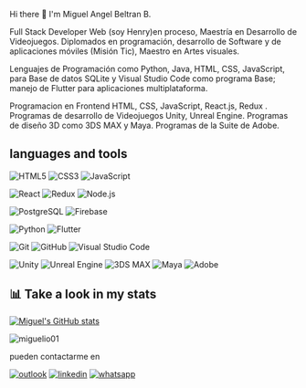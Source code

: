 ###

<br/>

Hi there 👋 I'm Miguel Angel Beltran B.

Full Stack Developer Web (soy Henry)en proceso, Maestría en Desarrollo de Videojuegos. Diplomados en programación, desarrollo de Software y de aplicaciones móviles (Misión Tic), Maestro en Artes visuales.

Lenguajes de Programación como Python, Java, HTML, CSS, JavaScript, para Base de datos SQLite y Visual Studio Code como programa Base; manejo de Flutter para aplicaciones multiplataforma.

Programacion en Frontend HTML, CSS, JavaScript, React.js, Redux .
Programas de desarrollo de Videojuegos Unity, Unreal Engine.
Programas de diseño 3D como 3DS MAX y Maya.
Programas de la Suite de Adobe.

## languages and tools

![HTML5](https://img.shields.io/badge/-HTML5-000000?style=flat&logo=html5)
![CSS3](https://img.shields.io/badge/-CSS3-000000?style=flat&logo=css3)
![JavaScript](https://img.shields.io/badge/-JavaScript-000000?style=flat&logo=javascript)

![React](https://img.shields.io/badge/-React-000000?style=flat&logo=react)
![Redux](https://img.shields.io/badge/-Redux-000000?style=flat&logo=redux)
![Node.js](https://img.shields.io/badge/-Node.js-000000?style=flat&logo=node.js)

![PostgreSQL](https://img.shields.io/badge/-PostgreSQL-000000?style=flat&logo=postgresql)
![Firebase](https://img.shields.io/badge/-Firebase-000000?style=flat&logo=firebase)

![Python](https://img.shields.io/badge/-Python-000000?style=flat&logo=python)
![Flutter](https://img.shields.io/badge/-Flutter-000000?style=flat&logo=flutter)

![Git](https://img.shields.io/badge/-Git-000000?style=flat&logo=git)
![GitHub](https://img.shields.io/badge/-GitHub-000000?style=flat&logo=github)
![Visual Studio Code](https://img.shields.io/badge/-Visual%20Studio%20Code-000000?style=flat&logo=visual-studio-code&logoColor=007ACC)

![Unity](https://img.shields.io/badge/-Unity-000000?style=flat&logo=unity)
![Unreal Engine](https://img.shields.io/badge/-Unreal%20Engine-000000?style=flat&logo=unreal-engine)
![3DS MAX](https://img.shields.io/badge/-3DS%20MAX-000000?style=flat&logo=3ds-max)
![Maya](https://img.shields.io/badge/-Maya-000000?style=flat&logo=maya)
![Adobe](https://img.shields.io/badge/-Adobe-000000?style=flat&logo=adobe)

## 📊 Take a look in my stats

[![Miguel's GitHub stats](https://github-readme-stats.vercel.app/api?username=miguelio01)](https://github.com/miguelio01/github-readme-stats)

<p>
    <img align="center" src="https://github-readme-streak-stats.herokuapp.com/?user=miguelio01&theme=light" alt="miguelio01" />
</p>

pueden contactarme en 
</br>

[![outlook](https://img.shields.io/badge/-outlook-000000?style=flat&logo=outlook&link=mailto:miguel.angel.i@live.com)](mailto:miguel.angel.i@live.com)
[![linkedin](https://img.shields.io/badge/-linkedin-000000?style=flat&logo=linkedin)](https://www.linkedin.com/in/miguel-angel-beltran-90/)
[![whatsapp](https://img.shields.io/badge/-whatsapp-000000?style=flat&logo=whatsapp)](https://wa.me/573042450082)
